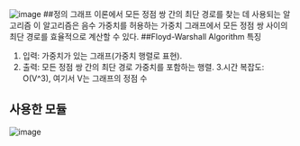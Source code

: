 
![image](https://github.com/user-attachments/assets/d43d940e-fc60-4b5a-b01b-109c5ef6819b)
##정의
그래프 이론에서 모든 정점 쌍 간의 최단 경로를 찾는 데 사용되는 알고리즘 
이 알고리즘은 음수 가중치를 허용하는 가중치 그래프에서 모든 정점 쌍 사이의 최단 경로를 효율적으로 계산할 수 있다.
##Floyd-Warshall Algorithm 특징
1. 입력: 가중치가 있는 그래프(가중치 행렬로 표현).
2. 출력: 모든 정점 쌍 간의 최단 경로 가중치를 포함하는 행렬.
3.시간 복잡도: O(V^3), 여기서 V는 그래프의 정점 수
## 사용한 모듈
![image](https://github.com/user-attachments/assets/4e3b0dea-ff69-4a1c-a643-916e293dc76f)
